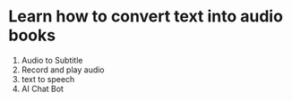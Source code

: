 # Learn how to convert text into audio books 
1. Audio to Subtitle
2. Record and play audio
3. text to speech
4. AI Chat Bot
